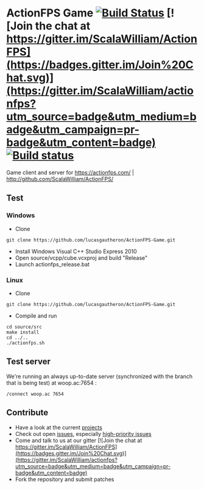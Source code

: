 # ActionFPS Game [![Build Status](https://travis-ci.org/ActionFPS/ActionFPS-Game.svg?branch=master)](https://travis-ci.org/ActionFPS/ActionFPS-Game) [![Join the chat at https://gitter.im/ScalaWilliam/ActionFPS](https://badges.gitter.im/Join%20Chat.svg)](https://gitter.im/ScalaWilliam/actionfps?utm_source=badge&utm_medium=badge&utm_campaign=pr-badge&utm_content=badge) [![Build status](https://ci.appveyor.com/api/projects/status/dx4x857jldgx5d9h/branch/master?svg=true)](https://ci.appveyor.com/project/ScalaWilliam/actionfps-game/branch/master)

Game client and server for https://actionfps.com/ | http://github.com/ScalaWilliam/ActionFPS/

## Test

### Windows

 * Clone
```
git clone https://github.com/lucasgautheron/ActionFPS-Game.git
```
 * Install Windows Visual C++ Studio Express 2010 
 * Open source/vcpp/cube.vcxproj and build "Release"
 * Launch actionfps_release.bat

### Linux

 * Clone
```
git clone https://github.com/lucasgautheron/ActionFPS-Game.git
```
 * Compile and run
```
cd source/src
make install
cd ../..
./actionfps.sh
```

## Test server

We're running an always up-to-date server (synchronized with the branch that is being test) at woop.ac:7654 :

```
/connect woop.ac 7654
```
## Contribute
 * Have a look at the current [projects](https://github.com/lucasgautheron/ActionFPS-Game/projects)
 * Check out open [issues](https://github.com/lucasgautheron/ActionFPS-Game/issues?q=is%3Aissue+is%3Aopen), especially [high-priority issues](https://github.com/lucasgautheron/ActionFPS-Game/issues?q=is%3Aissue+is%3Aopen+label%3Ahigh-priority)
 * Come and talk to us at our gitter [![Join the chat at https://gitter.im/ScalaWilliam/ActionFPS](https://badges.gitter.im/Join%20Chat.svg)](https://gitter.im/ScalaWilliam/actionfps?utm_source=badge&utm_medium=badge&utm_campaign=pr-badge&utm_content=badge)
 * Fork the repository and submit patches
